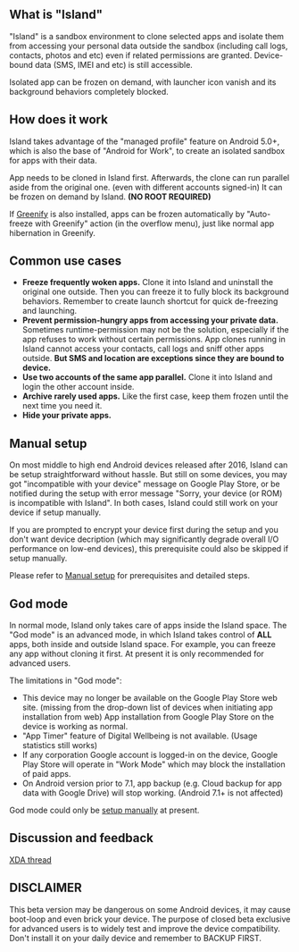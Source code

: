 What is "Island"
----------------

"Island" is a sandbox environment to clone selected apps and isolate them from accessing your personal data outside the sandbox (including call logs, contacts, photos and etc) even if related permissions are granted. Device-bound data (SMS, IMEI and etc) is still accessible.

Isolated app can be frozen on demand, with launcher icon vanish and its background behaviors completely blocked.


How does it work
----------------

Island takes advantage of the "managed profile" feature on Android 5.0+, which is also the base of "Android for Work", to create an isolated sandbox for apps with their data.

App needs to be cloned in Island first. Afterwards, the clone can run parallel aside from the original one. (even with different accounts signed-in) It can be frozen on demand by Island. **(NO ROOT REQUIRED)**

If [Greenify](https://play.google.com/store/apps/details?id=com.oasisfeng.greenify) is also installed, apps can be frozen automatically by "Auto-freeze with Greenify" action (in the overflow menu), just like normal app hibernation in Greenify.


Common use cases
----------------

- **Freeze frequently woken apps.** Clone it into Island and uninstall the original one outside. Then you can freeze it to fully block its background behaviors. Remember to create launch shortcut for quick de-freezing and launching.
- **Prevent permission-hungry apps from accessing your private data.** Sometimes runtime-permission may not be the solution, especially if the app refuses to work without certain permissions. App clones running in Island cannot access your contacts, call logs and sniff other apps outside. **But SMS and location are exceptions since they are bound to device.**
- **Use two accounts of the same app parallel.** Clone it into Island and login the other account inside.
- **Archive rarely used apps.** Like the first case, keep them frozen until the next time you need it.
- **Hide your private apps.**


Manual setup
------------

On most middle to high end Android devices released after 2016, Island can be setup straightforward without hassle. But still on some devices, you may got "incompatible with your device" message on Google Play Store, or be notified during the setup with error message "Sorry, your device (or ROM) is incompatible with Island". In both cases, Island could still work on your device if setup manually.

If you are prompted to encrypt your device first during the setup and you don't want device decription (which may significantly degrade overall I/O performance on low-end devices), this prerequisite could also be skipped if setup manually.

Please refer to [Manual setup](/setup.md) for prerequisites and detailed steps.


God mode
---------------------

In normal mode, Island only takes care of apps inside the Island space. The "God mode" is an advanced mode, in which Island takes control of **ALL** apps, both inside and outside Island space. For example, you can freeze any app without cloning it first. At present it is only recommended for advanced users.

The limitations in "God mode":

- This device may no longer be available on the Google Play Store web site. (missing from the drop-down list of devices when initiating app installation from web) App installation from Google Play Store on the device is working as normal.
- "App Timer" feature of Digital Wellbeing is not available. (Usage statistics still works)
- If any corporation Google account is logged-in on the device, Google Play Store will operate in "Work Mode" which may block the installation of paid apps.
- On Android version prior to 7.1, app backup (e.g. Cloud backup for app data with Google Drive) will stop working. (Android 7.1+ is not affected)

God mode could only be [setup manually](/setup.md) at present.


Discussion and feedback
-----------------------

[XDA thread](https://forum.xda-developers.com/android/apps-games/closed-beta-test-incoming-companion-app-t3366295)


DISCLAIMER
----------

This beta version may be dangerous on some Android devices, it may cause boot-loop and even brick your device. The purpose of closed beta exclusive for advanced users is to widely test and improve the device compatibility. Don't install it on your daily device and remember to BACKUP FIRST.
